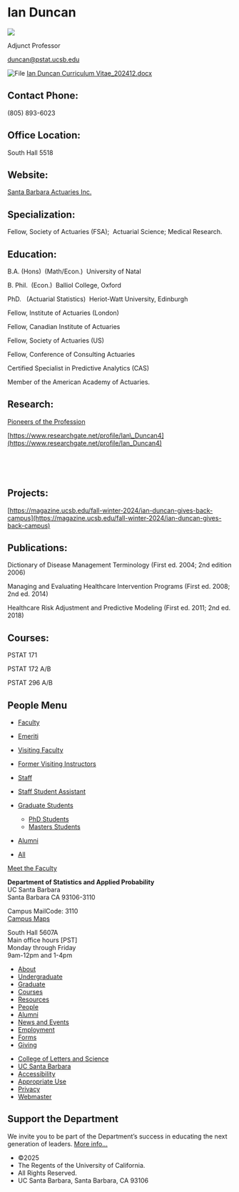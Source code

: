 # Ian Duncan

![](https://www.pstat.ucsb.edu/sites/default/files/styles/people_node/public/people/photo/2013_Duncan_Ian.jpg?itok=CGDQVnK6)

Adjunct Professor

[duncan@pstat.ucsb.edu](mailto:duncan@pstat.ucsb.edu)

![File](/modules/file/icons/x-office-document.png "application/vnd.openxmlformats-officedocument.wordprocessingml.document") [Ian Duncan Curriculum Vitae\_202412.docx](https://www.pstat.ucsb.edu/sites/default/files/people/cv/Ian%20Duncan%20Curriculum%20Vitae_202412.docx)

## Contact Phone:

(805) 893-6023

## Office Location:

South Hall 5518

## Website:

[Santa Barbara Actuaries Inc.](http://www.sbactuaries.com)

## Specialization:

Fellow, Society of Actuaries (FSA);  Actuarial Science; Medical Research. 

## Education:

B.A. (Hons)  (Math/Econ.)  University of Natal

B. Phil.  (Econ.)  Balliol College, Oxford

PhD.   (Actuarial Statistics)  Heriot-Watt University, Edinburgh

Fellow, Institute of Actuaries (London)

Fellow, Canadian Institute of Actuaries

Fellow, Society of Actuaries (US)

Fellow, Conference of Consulting Actuaries

Certified Specialist in Predictive Analytics (CAS)

Member of the American Academy of Actuaries.

## Research:

[Pioneers of the Profession](http://www.pstat.ucsb.edu/faculty%20pages/Pioneers%20of%20the%20Profession.docx)

[https://www.researchgate.net/profile/Ian\_Duncan4](https://www.researchgate.net/profile/Ian_Duncan4)

 

 

## Projects:

[https://magazine.ucsb.edu/fall-winter-2024/ian-duncan-gives-back-campus](https://magazine.ucsb.edu/fall-winter-2024/ian-duncan-gives-back-campus)

## Publications:

Dictionary of Disease Management Terminology (First ed. 2004; 2nd edition 2006)

Managing and Evaluating Healthcare Intervention Programs (First ed. 2008; 2nd ed. 2014)

Healthcare Risk Adjustment and Predictive Modeling (First ed. 2011; 2nd ed. 2018)

## Courses:

PSTAT 171

PSTAT 172 A/B

PSTAT 296 A/B

## People Menu

- [Faculty](/people/academic "Faculty")
- [Emeriti](/people/emeriti "Emeriti")
- [Visiting Faculty](/people/visiting "Visiting Faculty")
- [Former Visiting Instructors](/people/lecturer "Former Visiting Instructors")
- [Staff](/people/staff)
- [Staff Student Assistant](/people/researcher "Staff Student Assistant")
- [Graduate Students](/people/student "Graduate Students")
  
  - [PhD Students](/people/student/phd "PhD Students")
  - [Masters Students](/people/student/masters "Masters Students")
- [Alumni](/people/alumni)
- [All](/people/all)

[Meet the Faculty](/people/meet-the-faculty)

**Department of Statistics and Applied Probability**  
UC Santa Barbara  
Santa Barbara CA 93106-3110

Campus MailCode: 3110  
[Campus Maps](http://www.aw.id.ucsb.edu/maps/)

South Hall 5607A  
Main office hours \[PST]  
Monday through Friday  
9am-12pm and 1-4pm

- [About](/about "About")
- [Undergraduate](/undergrad)
- [Graduate](/graduate)
- [Courses](/courses)
- [Resources](/resources "Resources")
- [People](/people)
- [Alumni](/alumni "Undergraduate Alumni")
- [News and Events](/news)
- [Employment](/about/employment "Employment")
- [Forms](/forms "Forms")
- [Giving](/giving "Giving")

<!--THE END-->

- [College of Letters and Science](http://www.college.ucsb.edu "College of Letters and Science")
- [UC Santa Barbara](http://www.ucsb.edu "UC Santa Barbara")
- [Accessibility](/accessibility "Accessibility")
- [Appropriate Use](http://www.policy.ucsb.edu/terms_of_use/ "Appropriate Use")
- [Privacy](http://www.policy.ucsb.edu/privacy-notification/ "Privacy")
- [Webmaster](mailto:help@pstat.ucsb.edu "Webmaster")

## Support the Department

We invite you to be part of the Department’s success in educating the next generation of leaders. [More info...](/giving)

- ©2025
- The Regents of the University of California.
- All Rights Reserved.
- UC Santa Barbara, Santa Barbara, CA 93106